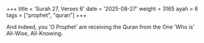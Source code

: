+++
title = 'Surah 27, Verses 6'
date = '2025-08-27'
weight = 3165
ayah = 6
tags = ["prophet", "quran"]
+++

And indeed, you ˹O Prophet˺ are receiving the Quran from the One ˹Who is˺ All-Wise, All-Knowing.